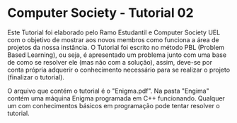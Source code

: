 # Computer Society - Tutorial 02

Este Tutorial foi elaborado pelo Ramo Estudantil e Computer Society UEL com o objetivo de mostrar aos novos membros como funciona a área de projetos da nossa instância. O Tutorial foi escrito no método PBL (Problem Based Learning), ou seja, é apresentado um problema junto com uma base de como se resolver ele (mas não com a solução), assim, deve-se por conta própria adquerir o conhecimento necessário para se realizar o projeto (finalizar o tutorial).

O arquivo que contém o tutorial é o "Enigma.pdf". Na pasta "Engima" contém uma máquina Enigma programada em C++ funcionando. Qualquer um com conhecimentos básicos em programação pode tentar resolver o tutorial.
